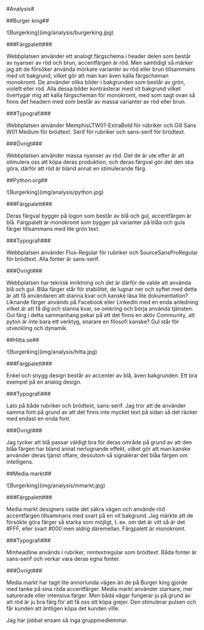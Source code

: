 #Analysis#

##Burger king##

<div class="analysis-img-wrapper" markdown="1">
![Burgerking](img/analysis/burgerking.jpg)
</div>

###Färgpalett###

<div class="color-scheme-wrapper">
<div class="scheme-color bk1"></div>
<div class="scheme-color bk2"></div>
<div class="scheme-color bk3"></div>
<div class="scheme-color bk4"></div>
<div class="scheme-color bk5 "></div>
</div>

Webbplatsen använder ett analogt färgschema i header delen som består av nyanser av röd och brun, accentfärgen är röd. Men samtidigt så märker jag att de försöker använda mörkare varianter av röd eller brun tillsammans med vit bakgrund, vilket gör att man kan även kalla färgscheman monokromt. De använder olika bilder i bakgrunden som består av grön, violett eller röd. Alla dessa bilder kontrasterar med vit bakgrund vilket övertygar mig att kalla färgscheman för monokromt, med som sagt ovan så finns det headern med som består av massa varianter av röd eller brun.

###Typografi###

Webbplatsen använder MemphisLTW01-ExtraBold för rubriker och Gill Sans W01 Medium för brödtext. Serif för rubriker och sans-serif för brödtext.

###Övrigt###

Webbplatsen använder massa nyanser av röd. Det de är ute efter är att stimulera oss att köpa deras produktion, och deras färgval gör det den ska göra, därför att röd är bland annat en stimulerande färg.

##Python.org##

<div class="analysis-img-wrapper" markdown="1">
![Burgerking](img/analysis/python.jpg)
</div>

###Färgpalett###

<div class="color-scheme-wrapper">
<div class="scheme-color py1"></div>
<div class="scheme-color py2"></div>
<div class="scheme-color py3"></div>
<div class="scheme-color py4"></div>
<div class="scheme-color py5"></div>
</div>

Deras färgval bygger på logon som består av blå och gul, accentfärgen är blå. Färgpalett är monokromt som bygger på varianter på blåa och gula färger tillsammans med lite grön text.

###Typografi###

Webbplatsen använder Flux-Regular för rubriker och SourceSansProRegular för brödtext. Alla fonter är sans-serif.

###Övrigt###

Webbplatsen har teknisk inriktning och det är därför de valde att använda blå och gul. Blåa färger står för stabilitet, de lugnar ner och syftet med detta är att få användaren att stanna kvar och kanske läsa lite dokumentation? Liknande färger används på Facebook eller LinkedIn med en enda anledning vilket är att få dig och stanna kvar, se omkring och börja använda tjänsten. Gul färg i detta sammanhang pekar på att det finns en aktiv Community, att pyton är inte bara ett verktyg, snarare en filosofi kanske? Gul står för utveckling och dynamik.

##Hitta.se##

<div class="analysis-img-wrapper" markdown="1">
![Burgerking](img/analysis/hitta.jpg)
</div>

###Färgpalett###

<div class="color-scheme-wrapper">
<div class="scheme-color hi1"></div>
<div class="scheme-color hi2"></div>
<div class="scheme-color hi3"></div>
<div class="scheme-color hi4"></div>
<div class="scheme-color hi5"></div>
</div>

Enkel och snygg design består av accenter av blå, även bakgrunden. Ett bra exempel på en analog design.

###Typografi###

Lato på både rubriker och brödtext, sans-serif. Jag tror att de använder samma font på grund av att det finns inte mycket text på sidan så det räcker med endast en enda font.

###Övrigt###

Jag tycker att blå passar väldigt bra för deras område på grund av att den blåa färgen har bland annat nerlugnande effekt, vilket gör att man kanske använder deras tjänst oftare, dessutom så signalerar det blåa färgen om intelligens.

##Media markt##

<div class="analysis-img-wrapper" markdown="1">
![Burgerking](img/analysis/mmarkt.jpg)
</div>

###Färgpalett###

<div class="color-scheme-wrapper">
<div class="scheme-color mm1"></div>
<div class="scheme-color mm2"></div>
<div class="scheme-color mm3"></div>
<div class="scheme-color mm4"></div>
<div class="scheme-color mm5"></div>
</div>

Media markt designers valde det säkra vägen och använde röd accentfärgen tillsammans med svart på en vit bakgrund. Jag märkte att de försökte göra färger så starka som möjligt, t. ex. om det är vitt så är det #FFF, eller svart #000 men aldrig däremellan. Färgpalett är monokromt.

###Typografi###

Mmheadline används i rubriker, mmtextregular som brödtext. Båda fonter är sans-serif och verkar vara deras egna fonter.

###Övrigt###

Media markt har tagit lite annorlunda vägen än de på Burger king gjorde med tanke på sina röda accentfärger. Media markt använder starkare, mer saturerade eller intensiva färger. Men båda vägar fungerar ju på grund av att röd är ju bra färg för att få oss att köpa grejer. Den stimulerar pulsen och får kunden att äntligen köpa det kunden ville.

Jag har jobbat ensam så inga gruppmedlemmar.
